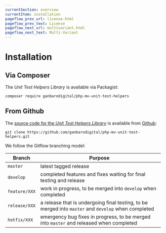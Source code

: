 ```yaml
---
currentSection: overview
currentItem: installation
pageflow_prev_url: license.html
pageflow_prev_text: License
pageflow_next_url: multivariant.html
pageflow_next_text: Multi-Variant
---
```


# Installation

## Via Composer

The _Unit Test Helpers Library_ is available via Packagist:

    composer require ganbarodigital/php-mv-unit-test-helpers

## From Github

The [source code for the _Unit Test Helpers Library_](https://github.com/ganbarodigital/php-mv-unit-test-helpers) is available from [Github](https://github.com):

    git clone https://github.com/ganbarodigital/php-mv-unit-test-helpers.git

We follow the Gitflow branching model:

Branch | Purpose
-------|--------
`master` | latest tagged release
`develop` | completed features and fixes waiting for final testing and release
`feature/XXX` | work in progress, to be merged into `develop` when completed
`release/XXX` | a release that is undergoing final testing, to be merged into `master` and `develop` when completed
`hotfix/XXX` | emergency bug fixes in progress, to be merged into `master` and released when completed
